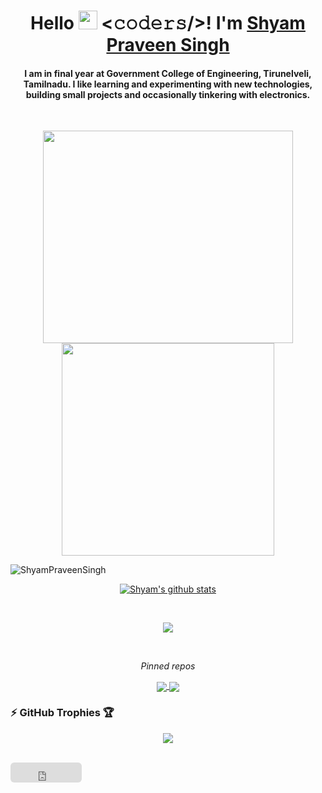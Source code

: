 <h1 align="center">Hello <img src="https://media.giphy.com/media/lmpOoSDyif7aGtwi8S/giphy.gif" width="30px" style="max-width:100%;"> <𝚌𝚘𝚍𝚎𝚛𝚜/>! I'm <a href="https://ShyamPraveenSingh"> Shyam Praveen Singh </a></h1>
<Add the portfolio profile instead of the github profile>      
<h4 align="center" > I am in final year at Government College of Engineering, Tirunelveli, Tamilnadu. I like learning and experimenting with new technologies, building small projects and occasionally tinkering with electronics. </h4>
<br>        
<p align="center">
  <img src="https://github.com/ShyamPraveenSingh/ShyamPraveenSingh/blob/master/me.gif" width=400 height=340>
  <img src="https://github.com/ShyamPraveenSingh/ShyamPraveenSingh/blob/master/new.gif" height=340/>
</p>
<p align="left"> <img src="https://komarev.com/ghpvc/?username=ShyamPraveenSingh" alt="ShyamPraveenSingh" /> </p>

<p align="center">
  <a href="https://github.com/ShyamPraveenSingh/github-readme-stats"> 
    <img align="center" src="https://github-readme-stats.vercel.app/api?username=ShyamPraveenSingh&private=true&theme=radical" alt="Shyam's github stats" />
  </a>
</p>
<br>

<p align="center">
  <a href="https://github.com/ShyamPraveenSingh/github-readme-stats">
    <img align="center" src="https://github-readme-stats.vercel.app/api/top-langs/?username=ShyamPraveenSingh&layout=compact&theme=radical" />
  </a>
</p>

<br>
<p align="center"><i>Pinned repos</i></p>
<p align="center">
  <a href="https://github.com/ShyamPraveenSingh/Weather-Forecast-App">
    <img align="center" src="https://github-readme-stats.vercel.app/api/pin/?username=ShyamPraveenSingh&repo=Weather-Forecast-App&theme=radical" />
  </a>    

  <a href="https://github.com/ShyamPraveenSingh/School-Website">
    <img align="center" src="https://github-readme-stats.vercel.app/api/pin/?username=ShyamPraveenSingh&repo=School-Website&theme=radical" />
  </a>
</p>

### :zap: GitHub Trophies 🏆  
  
<p align="center">
  <a href="https://github.com/ryo-ma/github-profile-trophy" target="_blank">
    <img src="https://github-profile-trophy.vercel.app/?username=ShyamPraveenSingh&column=8&margin-w=15&margin-h=15&no-bg=true&no-frame=true&theme=juicyfresh"/>
  </a>
</p> 
<br>                                                                                                                                       
<iframe src="https://github.com/sponsors/ShyamPraveenSingh/button" title="Sponsor ShyamPraveenSingh" height="32" width="114" style="border: 0; border-radius: 6px;"></iframe>
